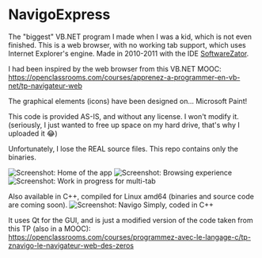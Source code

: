 # NavigoExpress
The "biggest" VB.NET program I made when I was a kid, which is not even finished. This is a web browser, with no working tab support, which uses Internet Explorer's engine.
Made in 2010-2011 with the IDE [SoftwareZator](https://github.com/veler/SoftwareZator-2012 "SoftwareZator's 2012 source code").

I had been inspired by the web browser from this VB.NET MOOC: https://openclassrooms.com/courses/apprenez-a-programmer-en-vb-net/tp-navigateur-web

The graphical elements (icons) have been designed on... Microsoft Paint!

This code is provided AS-IS, and without any license. I won't modify it.
(seriously, I just wanted to free up space on my hard drive, that's why I uploaded it 😂)

Unfortunately, I lose the REAL source files. This repo contains only the binaries.

![Screenshot: Home of the app](../master/screenshot_newtab_express.png "Home of the app")
![Screenshot: Browsing experience](../master/screenshot_webbrowsing_express.png "Browsing experience")
![Screenshot: Work in progress for multi-tab](../master/screenshot_tab2_express.png "Work in progress for multi-tab")

Also available in C++, compiled for Linux amd64 (binaries and source code are coming soon).
![Screenshot: Navigo Simply, coded in C++](../master/screenshot_nsimply.png "Navigo Simply, coded in C++")

It uses Qt for the GUI, and is just a modified version of the code taken from this TP (also in a MOOC): https://openclassrooms.com/courses/programmez-avec-le-langage-c/tp-znavigo-le-navigateur-web-des-zeros
